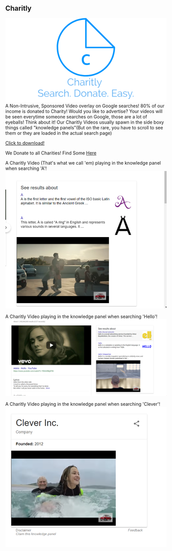 ## Charitly
![image](LogoMakr_5qLGHf.png)
A Non-Intrusive, Sponsored Video overlay on Google searches! 80% of our income is donated to Charity!
Would you like to advertise? Your videos will be seen everytime someone searches on Google, those are a lot of eyeballs! Think about it!
Our Charitly Videos usually spawn in the side boxy things called "knowledge panels"(But on the rare, you have to scroll to see them or they are loaded in the actual search page)

[Click to download!](https://chrome.google.com/webstore/detail/charitly/oajfolkiagalddkgaabkdealabfeiebp)

We Donate to all Charities! Find Some [Here](https://www.charitynavigator.org/)

A Charitly Video (That's what we call 'em) playing in the knowledge panel when searching 'A'!
![image1](knowledgepanela.PNG)

A Charitly Video playing in the knowledge panel when searching 'Hello'!
![image2](knowledgepanelhello.PNG)

A Charitly Video playing in the knowledge panel when searching 'Clever'!
![image3](knowledgepanelsclever.PNG)


